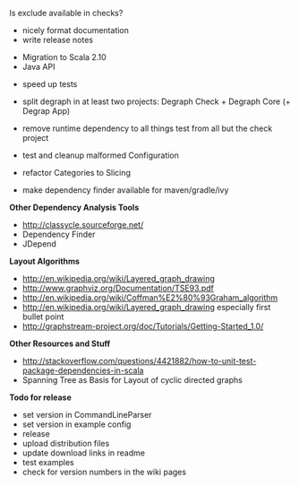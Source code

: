 Is exclude available in checks?

* nicely format documentation
* write release notes
- Migration to Scala 2.10
- Java API

* speed up tests
* split degraph in at least two projects: Degraph Check + Degraph Core (+ Degrap App)
* remove runtime dependency to all things test from all but the check project

* test and cleanup malformed Configuration
* refactor Categories to Slicing

* make dependency finder available for maven/gradle/ivy

**Other Dependency Analysis Tools** 
* http://classycle.sourceforge.net/
* Dependency Finder
* JDepend

**Layout Algorithms**
* http://en.wikipedia.org/wiki/Layered_graph_drawing
* http://www.graphviz.org/Documentation/TSE93.pdf
* http://en.wikipedia.org/wiki/Coffman%E2%80%93Graham_algorithm
* http://en.wikipedia.org/wiki/Layered_graph_drawing especially first bullet point
* http://graphstream-project.org/doc/Tutorials/Getting-Started_1.0/

**Other Resources and Stuff**
* http://stackoverflow.com/questions/4421882/how-to-unit-test-package-dependencies-in-scala
* Spanning Tree as Basis for Layout of cyclic directed graphs


**Todo for release**
* set version in CommandLineParser
* set version in example config
* release
* upload distribution files
* update download links in readme
* test examples 
* check for version numbers in the wiki pages

